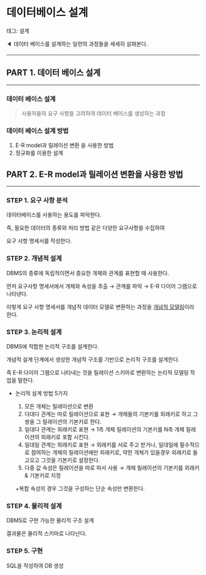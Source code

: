 # 데이터베이스 설계

태그: 설계

<aside>
🔈 데이터 베이스를 설계하는 일련의 과정들을 세세히 살펴본다.

</aside>

---

## PART 1. 데이터 베이스 설계

---

### 데이터 베이스 설계

> 사용자들의 요구 사항을 고려하여 데이터 베이스를 생성하는 과정
> 

### 데이터 베이스 설계 방법

1. E-R model과 릴레이션 변환 을 사용한 방법
2. 정규화를 이용한 설계

## PART 2. E-R model과 릴레이션 변환을 사용한 방법

---

### STEP 1. 요구 사항 분석

데이터베이스를 사용하는 용도를 파악한다.

즉, 필요한 데이터의 종류와 처리 방법 같은 다양한 요구사항을 수집하여

요구 사항 명세서를 작성한다.

### STEP 2. 개념적 설계

DBMS의 종류에 독립적이면서 중요한 개체와 관계를 표현할 때 사용한다.

먼저 요구사항 명세서에서 개체와 속성을 추출 → 관계를 파악 → E-R 다이어 그램으로 나타낸다.

이렇게 요구 사항 명세서를 개념적 데이터 모델로 변환하는 과정을 [개념적 모델링](https://www.notion.so/65e374413b8d4f1487d3f5993f156fb5)이라 한다.

### STEP 3. 논리적 설계

DBMS에 적합한 논리적 구조를 설계한다.

개념적 설계 단계에서 생성한 개념적 구조를 기반으로 논리적 구조를 설계한다.

즉 E-R 다이어 그램으로 나타내는 것을 릴레이션 스키마로 변환하는 논리적 모델링 작업을 말한다.

- 논리적 설계 방법 5가지
    1. 모든 개체는 릴레이션으로 변환
    2. 다대다 관계는 따로 릴레이션으로 표현 → 개체들의 기본키를 외래키로 하고 그 쌍을 그 릴레이션의 기본키로 한다.
    3. 일대다 관계는 외래키로 표현 → 1측 개체 릴레이션의 기본키를 N측 개체 릴레이션의 외래키로 포함 시킨다.
    4. 일대일 관계는 외래키로 표현 → 외래키를 서로 주고 받거나, 일대일에 필수적으로 참여하는 개체의 릴레이션에만 외래키로, 약한 개체가 있을경우 외래키로 들고오고 그것을 기본키로 설정한다.
    5. 다중 값 속성은 릴레이션을 따로 파서 사용 → 개체 릴레이션의 기본키를 외래키 & 기본키로 지정
    
    +복합 속성의 경우 그것을 구성하는 단순 속성만 변환한다.
    

### STEP 4. 물리적 설계

DBMS로 구현 가능한 물리적 구조 설계

결과물은 물리적 스키마로 나타난다.

### STEP 5. 구현

SQL을 작성하여 DB 생성